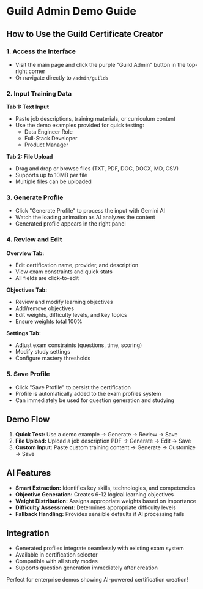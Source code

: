 # Guild Admin Demo Guide

## How to Use the Guild Certificate Creator

### 1. Access the Interface
- Visit the main page and click the purple "Guild Admin" button in the top-right corner
- Or navigate directly to `/admin/guilds`

### 2. Input Training Data
**Tab 1: Text Input**
- Paste job descriptions, training materials, or curriculum content
- Use the demo examples provided for quick testing:
  - Data Engineer Role
  - Full-Stack Developer 
  - Product Manager

**Tab 2: File Upload**
- Drag and drop or browse files (TXT, PDF, DOC, DOCX, MD, CSV)
- Supports up to 10MB per file
- Multiple files can be uploaded

### 3. Generate Profile
- Click "Generate Profile" to process the input with Gemini AI
- Watch the loading animation as AI analyzes the content
- Generated profile appears in the right panel

### 4. Review and Edit
**Overview Tab:**
- Edit certification name, provider, and description
- View exam constraints and quick stats
- All fields are click-to-edit

**Objectives Tab:**
- Review and modify learning objectives
- Add/remove objectives
- Edit weights, difficulty levels, and key topics
- Ensure weights total 100%

**Settings Tab:**
- Adjust exam constraints (questions, time, scoring)
- Modify study settings
- Configure mastery thresholds

### 5. Save Profile
- Click "Save Profile" to persist the certification
- Profile is automatically added to the exam profiles system
- Can immediately be used for question generation and studying

## Demo Flow
1. **Quick Test:** Use a demo example → Generate → Review → Save
2. **File Upload:** Upload a job description PDF → Generate → Edit → Save
3. **Custom Input:** Paste custom training content → Generate → Customize → Save

## AI Features
- **Smart Extraction:** Identifies key skills, technologies, and competencies
- **Objective Generation:** Creates 6-12 logical learning objectives
- **Weight Distribution:** Assigns appropriate weights based on importance
- **Difficulty Assessment:** Determines appropriate difficulty levels
- **Fallback Handling:** Provides sensible defaults if AI processing fails

## Integration
- Generated profiles integrate seamlessly with existing exam system
- Available in certification selector
- Compatible with all study modes
- Supports question generation immediately after creation

Perfect for enterprise demos showing AI-powered certification creation!

